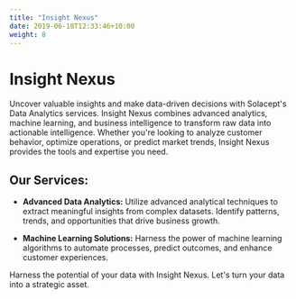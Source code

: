 ```yaml
---
title: "Insight Nexus"
date: 2019-06-18T12:33:46+10:00
weight: 8
---
```


# Insight Nexus

Uncover valuable insights and make data-driven decisions with Solacept's Data Analytics services. Insight Nexus combines advanced analytics, machine learning, and business intelligence to transform raw data into actionable intelligence. Whether you're looking to analyze customer behavior, optimize operations, or predict market trends, Insight Nexus provides the tools and expertise you need.

## Our Services:

- **Advanced Data Analytics:**
  Utilize advanced analytical techniques to extract meaningful insights from complex datasets. Identify patterns, trends, and opportunities that drive business growth.

- **Machine Learning Solutions:**
  Harness the power of machine learning algorithms to automate processes, predict outcomes, and enhance customer experiences.

Harness the potential of your data with Insight Nexus. Let's turn your data into a strategic asset.

